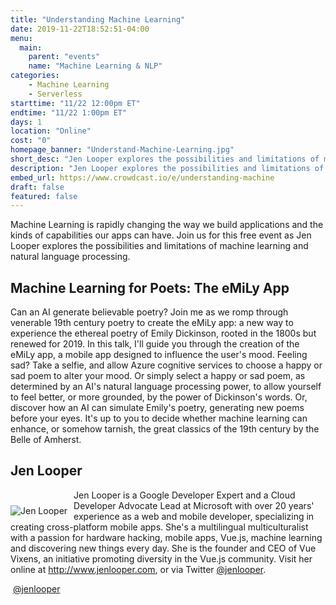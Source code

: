 ```yaml
---
title: "Understanding Machine Learning"
date: 2019-11-22T18:52:51-04:00
menu:
  main:
    parent: "events"
    name: "Machine Learning & NLP"
categories:
    - Machine Learning
    - Serverless
starttime: "11/22 12:00pm ET"
endtime: "11/22 1:00pm ET"
days: 1
location: "Online"
cost: "0"
homepage_banner: "Understand-Machine-Learning.jpg"
short_desc: "Jen Looper explores the possibilities and limitations of machine learning and natural language processing."
description: "Jen Looper explores the possibilities and limitations of machine learning and natural language processing while building a fun application to write poetry powered by Azure."
embed_url: https://www.crowdcast.io/e/understanding-machine
draft: false
featured: false
---
```


Machine Learning is rapidly changing the way we build applications and the kinds of capabilities our apps can have. Join us for this free event as Jen Looper explores the possibilities and limitations of machine learning and natural language processing.

## Machine Learning for Poets: The eMiLy App

Can an AI generate believable poetry? Join me as we romp through venerable 19th century poetry to create the eMiLy app: a new way to experience the ethereal poetry of Emily Dickinson, rooted in the 1800s but renewed for 2019. In this talk, I'll guide you through the creation of the eMiLy app, a mobile app designed to influence the user's mood. Feeling sad? Take a selfie, and allow Azure cognitive services to choose a happy or sad poem to alter your mood. Or simply select a happy or sad poem, as determined by an AI's natural language processing power, to allow yourself to feel better, or more grounded, by the power of Dickinson's words. Or, discover how an AI can simulate Emily's poetry, generating new poems before your eyes. It's up to you to decide whether machine learning can enhance, or somehow tarnish, the great classics of the 19th century by the Belle of Amherst.

## Jen Looper

<img src="/img/speakers/jenlooper.jpg" style="float:left;margin-right: 10px;margin-top: 25px;" alt="Jen Looper">

Jen Looper is a Google Developer Expert and a Cloud Developer Advocate Lead at Microsoft with over 20 years' experience as a web and mobile developer, specializing in creating cross-platform mobile apps. She's a multilingual multiculturalist with a passion for hardware hacking, mobile apps, Vue.js, machine learning and discovering new things every day. She is the founder and CEO of Vue Vixens, an initiative promoting diversity in the Vue.js community. Visit her online at http://www.jenlooper.com, or via Twitter [@jenlooper](https://twitter.com/jenlooper).

<a class="social social-twitter" href="https://twitter.com/jenlooper" target="_blank" aria-label="twitter" style="float:left;">
  <i class="ui-twitter"></i>
</a>

&nbsp;[@jenlooper](https://twitter.com/jenlooper)